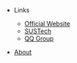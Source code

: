<!-- _navbar.md -->

- Links
  - [Official Website](https://sdim.sustech.edu.cn/)
  - [SUSTech](https://www.sustech.edu.cn/)
  - [QQ Group](https://qm.qq.com/q/lajL5H9cHu)

- [About](/about.md)
